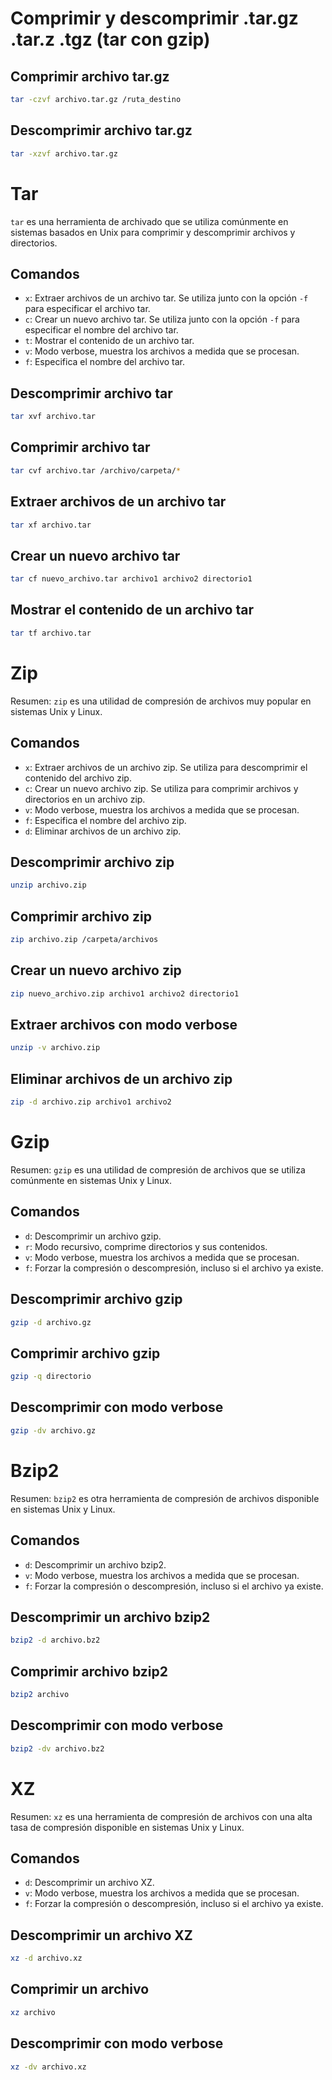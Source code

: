 
# Comprimir y descomprimir .tar.gz .tar.z .tgz (tar con gzip)

## **Comprimir archivo tar.gz**
```Bash
tar -czvf archivo.tar.gz /ruta_destino
```

## **Descomprimir archivo tar.gz**
```Bash
tar -xzvf archivo.tar.gz
```

# Tar
`tar` es una herramienta de archivado que se utiliza comúnmente en sistemas basados en Unix para comprimir y descomprimir archivos y directorios.
## **Comandos**
- `x`: Extraer archivos de un archivo tar. Se utiliza junto con la opción `-f` para especificar el archivo tar.
- `c`: Crear un nuevo archivo tar. Se utiliza junto con la opción `-f` para especificar el nombre del archivo tar.
- `t`: Mostrar el contenido de un archivo tar.
- `v`: Modo verbose, muestra los archivos a medida que se procesan.
- `f`: Especifica el nombre del archivo tar.

## **Descomprimir archivo tar**
```Bash
tar xvf archivo.tar
```

## **Comprimir archivo tar**
```Bash
tar cvf archivo.tar /archivo/carpeta/*
```

## **Extraer archivos de un archivo tar**
```Bash
tar xf archivo.tar
```

## **Crear un nuevo archivo tar**
```Bash
tar cf nuevo_archivo.tar archivo1 archivo2 directorio1
```

## **Mostrar el contenido de un archivo tar**
```Bash
tar tf archivo.tar
```

# Zip
Resumen: `zip` es una utilidad de compresión de archivos muy popular en sistemas Unix y Linux.

## **Comandos**
- `x`: Extraer archivos de un archivo zip. Se utiliza para descomprimir el contenido del archivo zip.
- `c`: Crear un nuevo archivo zip. Se utiliza para comprimir archivos y directorios en un archivo zip.
- `v`: Modo verbose, muestra los archivos a medida que se procesan.
- `f`: Especifica el nombre del archivo zip.
- `d`: Eliminar archivos de un archivo zip.

## **Descomprimir archivo zip**
```Bash
unzip archivo.zip
```

## **Comprimir archivo zip**
```Bash
zip archivo.zip /carpeta/archivos
```

## **Crear un nuevo archivo zip**
```Bash
zip nuevo_archivo.zip archivo1 archivo2 directorio1
```

## **Extraer archivos con modo verbose**
```Bash
unzip -v archivo.zip
```

## **Eliminar archivos de un archivo zip**
```Bash
zip -d archivo.zip archivo1 archivo2
```

# Gzip
Resumen: `gzip` es una utilidad de compresión de archivos que se utiliza comúnmente en sistemas Unix y Linux.

## **Comandos**
- `d`: Descomprimir un archivo gzip.
- `r`: Modo recursivo, comprime directorios y sus contenidos.
- `v`: Modo verbose, muestra los archivos a medida que se procesan.
- `f`: Forzar la compresión o descompresión, incluso si el archivo ya existe.

## **Descomprimir archivo gzip**
```Bash
gzip -d archivo.gz
```

## **Comprimir archivo gzip**
```Bash
gzip -q directorio
```

## **Descomprimir con modo verbose**
```Bash
gzip -dv archivo.gz
```


# Bzip2
Resumen: `bzip2` es otra herramienta de compresión de archivos disponible en sistemas Unix y Linux.
## **Comandos**
- `d`: Descomprimir un archivo bzip2.
- `v`: Modo verbose, muestra los archivos a medida que se procesan.
- `f`: Forzar la compresión o descompresión, incluso si el archivo ya existe.

## **Descomprimir un archivo bzip2**
```Bash
bzip2 -d archivo.bz2
```

## **Comprimir archivo bzip2**
```Bash
bzip2 archivo
```

## **Descomprimir con modo verbose**
```Bash
bzip2 -dv archivo.bz2
```

# XZ
Resumen: `xz` es una herramienta de compresión de archivos con una alta tasa de compresión disponible en sistemas Unix y Linux.

## **Comandos**
- `d`: Descomprimir un archivo XZ.
- `v`: Modo verbose, muestra los archivos a medida que se procesan.
- `f`: Forzar la compresión o descompresión, incluso si el archivo ya existe.


## **Descomprimir un archivo XZ**
```Bash
xz -d archivo.xz
```

## **Comprimir un archivo**
```Bash
xz archivo
```

## **Descomprimir con modo verbose**
```Bash
xz -dv archivo.xz
```


